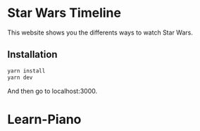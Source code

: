 # Star Wars Timeline

This website shows you the differents ways to watch Star Wars.

## Installation

```bash
yarn install
yarn dev
```

And then go to localhost:3000.
# Learn-Piano
